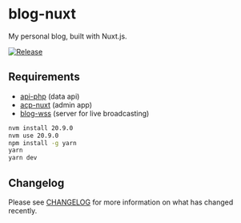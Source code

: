 # blog-nuxt

My personal blog, built with Nuxt.js.

[![Release](https://github.com/necodeus/blog-nuxt/actions/workflows/release.yml/badge.svg?branch=production)](https://github.com/necodeus/blog-nuxt/actions/workflows/release.yml)

## Requirements

-  [api-php](https://github.com/necodeus/api-php) (data api)
-  [acp-nuxt](https://github.com/necodeus/acp-nuxt) (admin app)
-  [blog-wss](https://github.com/necodeus/blog-ws) (server for live broadcasting)

```bash
nvm install 20.9.0
nvm use 20.9.0
npm install -g yarn
yarn
yarn dev
```

## Changelog

Please see [CHANGELOG](CHANGELOG.md) for more information on what has changed recently.

